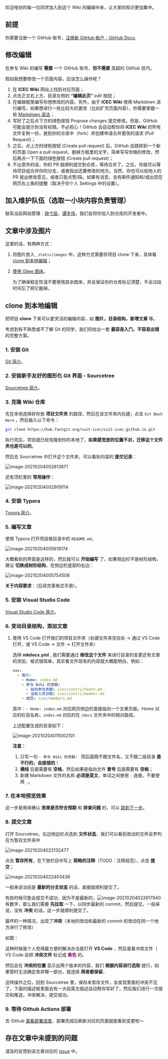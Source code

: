 欢迎电协的每一位同学加入到这个 Wiki 的编辑中来，让大家的知识更加集中。

## 前提

你需要注册一个 GitHub 账号，[注册新 GitHub 帐户 - GitHub Docs](https://docs.github.com/cn/github/getting-started-with-github/signing-up-for-a-new-github-account).

## 修改编辑

在参与 Wiki 的编写 **需要** 一个 GitHub 账号，**但不需要** 高超的 GitHub 技巧。

假如我想要修改一个页面内容，应该怎么操作呢？

1. 在 **ICEC Wiki** 网站上找到对应页面；
2. 点击正文右上方、目录左侧的 **“编辑此页”** *edit* 按钮；
3. 在编辑框里编写你想修改的内容。另外，由于 **ICEC Wiki** 使用 Markdown 进行编写，如果想进行一些比较大的更改（比如扩充页面内容），你需要掌握一些 [Markdown 语法](https://markdown.tw/)；
4. 写好了之后点下方的绿色按钮 Propose changes 提交修改。但是，GitHub 可能会提示你没有权限。不必担心！GitHub 会自动帮你将 **ICEC Wiki** 的所有文件复制一份，放到你的仓库中（fork）并创建申请合并更改的请求 (Pull Request)；
5. 之后，点上方的绿色按钮 (Create pull request) 后，GitHub 会跳转到一个新的页面 Open a pull request。删掉方框里的文字，简单写写你做的修改，然后再点一下下面的绿色按钮 (Create pull request)；
6. 不出意外的话，你的 PR 就顺利提交到仓库，等待合并了。之后，你就可以等待项目组合并你的分支，或者指出还要修改的地方。当然，你也可以给他人的 PR 提出修改意见，或者只是点赞/踩。如果有消息，会有邮件通知和/或出现在网页右上角的提醒（取决于你个人 Settings 中的设置）。

## 加入维护队伍（选取一小块内容负责管理）

联系当前网站管理：[钟弋辰](https://github.com/ActivePeter)，[谭丰伟](https://github.com/tfx2001)，我们会将你加入到仓库的开发者中。

## 文章中涉及图片

这里的话，有两种方式：

1. 将图片放入 `_static/images` 中，这种方式需要将项目 clone 下来，具体看 [clone 到本地编辑](#clone)；

2. [使用 Gitee 图床](../../tool/note/markdown/markdown_picbed.md)。

   为了确保稳定性请不要使用其余图床，并且保证你的仓库标记清楚，不会过段时间忘了把它删掉。

## clone 到本地编辑

把项目 **clone** 下来可以更灵活的编辑内容，如 **图片，目录结构，新增文章** 等。

考虑到有不熟悉或不了解 Git 的同学，我们将给出一套 **最容易入门，不容易出错** 的完整方案。

### 1. 安装 Git

[Git 简介](../../tool/manage/git.md)。

### 2. 安装新手友好的图形化 Git 界面 - Sourcetree

[Sourcetree 简介](../../tool/manage/sourcetree.md)。

### 3. 克隆 Wiki 仓库

先在本地选择好存放 **项目文件夹** 的路径，然后在该文件夹内右键，点击 `Git Bash Here` ，然后输入以下命令：

```sh
git clone https://hub.fastgit.org/cuit-icec/cuit-icec.github.io.git
```

执行完后，项目就已经克隆到你的本地了，**如果感觉放的位置不对，迁移这个文件夹也是可以的**。

然后去 Sourcetree 中打开这个文件夹，可以看到内容的 **提交记录**：

![image-20210204002813871](https://gitee.com/zhongyichen33/testtupian/raw/master/20210204002813.png)

还有顶栏里的 **常用操作**：

![image-20210204002909114](https://gitee.com/zhongyichen33/testtupian/raw/master/20210204002909.png)

### 4. 安装 Typora

 [Typora 简介](../../tool/note/markdown/typora.md)。

### 5. 编写文章

使用 Typora 打开项目根目录中的 `README.md`，

![image-20210204005619174](https://gitee.com/zhongyichen33/testtupian/raw/master/20210204005619.png)

大概看到的界面是这样的，然后就可以 **开始编写** 了，如果侧边栏不是树形结构，建议 **切换成树形结构**，在侧边栏底部的右边：

![image-20210204005754508](https://gitee.com/zhongyichen33/testtupian/raw/master/20210204005754.png)

**关于内容要求**：（后续完善格式手册）。

### 5. 安装 Visual Studio Code

[Visual Studio Code 简介](../../tool/software/code_editor/visual_studio_code.md)。

### 6. 变动目录结构，添加文章

1. 使用 VS Code 打开我们的项目文件夹（右键文件夹空白处 -> 通过 VS Code 打开，或 VS Code -> 文件 -> 打开文件夹）

   选择 **mkdocs.yml** , 我们需要通过 **修改这个文件** 来进行目录的变更还有文章的添加，格式很简单，其实看文件现有的内容就大概能明白。例如：

   ```yaml
   nav:
     - 简介:
       - Home: index.md
       - 参与 Wiki 的贡献: 
         - 如何参与贡献: icec/contri/howto.md
         - 当前人员分配: icec/contri/member.md
       - 成员: icec/members.md
   ```

   其中：`- Home: index.md` 对应网页侧边栏直接指向一个文章页面，Home 对应的栏目名称，`index.md` 对应的在 `/docs` 文件夹中的相对路径。

   上述配置生成的目录如下：

   ![image-20210204015002101](https://gitee.com/zhongyichen33/testtupian/raw/master/20210204015002.png)

   **注意：**
   
   1. 只写一句 `- 参与 Wiki 的贡献: ` 而后面既不跟文件名，又不跟二级目录 **是不行的，会报错的**！
   2. **横线** 后面需要有 **空格**，然后如果是指向文件 **冒号** 后面需要有 **空格**；
   3. 新建 Markdown 文件的名称 **必须是英文**，单词之间使用 `-` 连接，不要使用 `_`。

### 7. 在本地预览效果

这一步是用来确认 **效果是否符合预期** 和 **排查问题** 的，可以 [跳到下一步](#8)。

### 8. 提交文章

打开 Sourcetree，左边侧边栏点选到 **文件状态**，我们可以看到改动的文件会罗列在为暂存文件夹中

![image-20210204022132477](https://gitee.com/zhongyichen33/testtupian/raw/master/20210204022132.png)

点击 **暂存所有**，在下放栏目中写上 **简略的注释**（TODO：注释规范），点击 **提交**；

![image-20210204022403436](https://gitee.com/zhongyichen33/testtupian/raw/master/20210204022403.png)

一般来说当前是 **最新的分支状态** 的话，直接就顺利提交了。

有些时候可能会提交不成功，因为不是最新的，![image-20210204022617940](https://gitee.com/zhongyichen33/testtupian/raw/master/20210204022618.png) 有数字，那么我们需要 **先拉取** 一下，以同步最新的 commit，然后提交。一般来说，没有 **冲突** 的话，这一步就顺利提交了。

最坏的一种情况，出现了**冲突**（本地的改动和最新的 commit 的改动在同一个地方进行了修改）

如图：

这种时候我个人觉得最方便的解决办法是打开 **VS Code** ，然后查看冲突文件（ VS Code 会把 **冲突文件** 标记成 **<span style="color:purple;">紫色</span>** 的。

然后会在 **冲突的位置** 显示出两个版本的内容，我们 **根据内容进行选取** 就行，如果暂时无法确定舍弃哪一部分，就选择 **两者都保留**，

这样操作之后，回到 Sourcetree 里，保存未暂存文件，会发现里面的冲突不见了，下面的描述框里面会有一大段英文描述自动帮你写好了，然后我们进行一次提交和推送，冲突解决，提交成功。

### 9. 等待 Github Actions 部署

去 Github [查看部署进度](https://github.com/cuit-icec/cuit-icec.github.io/actions)，部署完成后刷新对应的页面就能看到变更啦～

## 存在文章中未提到的问题

请及时反馈到该文章对应的 [issue](https://github.com/cuit-icec/cuit-icec.github.io/issues/5) 中。

